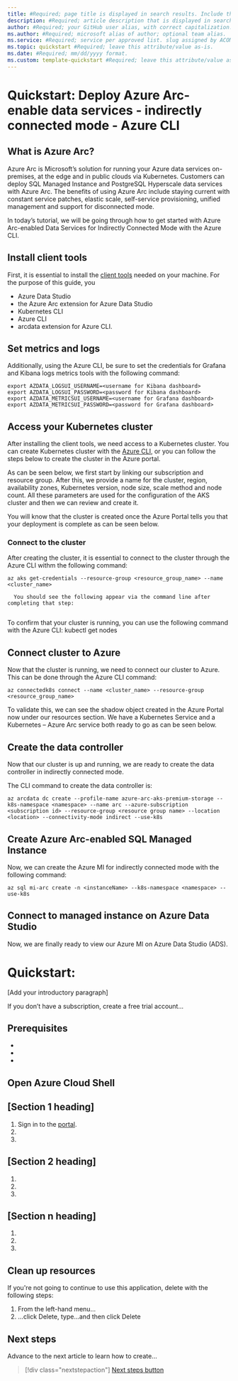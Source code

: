 ```yaml
---
title: #Required; page title is displayed in search results. Include the brand.
description: #Required; article description that is displayed in search results. 
author: #Required; your GitHub user alias, with correct capitalization.
ms.author: #Required; microsoft alias of author; optional team alias.
ms.service: #Required; service per approved list. slug assigned by ACOM.
ms.topic: quickstart #Required; leave this attribute/value as-is.
ms.date: #Required; mm/dd/yyyy format.
ms.custom: template-quickstart #Required; leave this attribute/value as-is.
---
```


# Quickstart: Deploy Azure Arc-enable data services - indirectly connected mode - Azure CLI

## What is Azure Arc?
Azure Arc is Microsoft’s solution for running your Azure data services on-premises, at the edge and in public clouds via Kubernetes. Customers can deploy SQL Managed Instance and PostgreSQL Hyperscale data services with Azure Arc. The benefits of using Azure Arc include staying current with constant service patches, elastic scale, self-service provisioning, unified management and support for disconnected mode.  

In today’s tutorial, we will be going through how to get started with Azure Arc-enabled Data Services for Indirectly Connected Mode with the Azure CLI.


## Install client tools

First, it is essential to install the [client tools](install-client-tools.md) needed on your machine. For the purpose of this guide, you
* Azure Data Studio
* the Azure Arc extension for Azure Data Studio
* Kubernetes CLI
* Azure CLI 
* arcdata extension for Azure CLI.


## Set metrics and logs

Additionally, using the Azure CLI, be sure to set the credentials for Grafana and Kibana logs metrics tools with the following command:

```console
export AZDATA_LOGSUI_USERNAME=<username for Kibana dashboard>
export AZDATA_LOGSUI_PASSWORD=<password for Kibana dashboard>
export AZDATA_METRICSUI_USERNAME=<username for Grafana dashboard>
export AZDATA_METRICSUI_PASSWORD=<password for Grafana dashboard>
```

## Access your Kubernetes cluster

After installing the client tools, we need access to a Kubernetes cluster. You can create  Kubernetes cluster with the [Azure CLI]( create-aks-cluster-data-controller.md), or you can follow the steps below to create the cluster in the Azure portal.  

As can be seen below, we first start by linking our subscription and resource group. After this, we provide a name for the cluster, region, availability zones, Kubernetes version, node size, scale method and node count. All these parameters are used for the configuration of the AKS cluster and then we can review and create it.


 


You will know that the cluster is created once the Azure Portal tells you that your deployment is complete as can be seen below.

 



### Connect to the cluster

After creating the cluster, it is essential to connect to the cluster through the Azure CLI withm the following command:

```azurecli
az aks get-credentials --resource-group <resource_group_name> --name <cluster_name>
```

      You should see the following appear via the command line after completing that step:


```output 
```

To confirm that your cluster is running, you can use the following command with the Azure CLI: kubectl get nodes

## Connect cluster to Azure

Now that the cluster is running, we need to connect our cluster to Azure. This can be done through the Azure CLI command: 

```azurecli
az connectedk8s connect --name <cluster_name> --resource-group <resource_group_name>
```

To validate this, we can see the shadow object created in the Azure Portal now under our resources section. We have a Kubernetes Service and a Kubernetes – Azure Arc service both ready to go as can be seen below. 

 


## Create the data controller

Now that our cluster is up and running, we are ready to create the data controller in indirectly connected mode.

The CLI command to create the data controller is: 

```azurecli
az arcdata dc create --profile-name azure-arc-aks-premium-storage --k8s-namespace <namespace> --name arc --azure-subscription <subscription id> --resource-group <resource group name> --location <location> --connectivity-mode indirect --use-k8s
```


## Create Azure Arc-enabled SQL Managed Instance

Now, we can create the Azure MI for indirectly connected mode with the following command: 

```azurecli
az sql mi-arc create -n <instanceName> --k8s-namespace <namespace> --use-k8s 
```

## Connect to managed instance on Azure Data Studio

Now, we are finally ready to view our Azure MI on Azure Data Studio (ADS). 

<!--
Remove all the comments in this template before you sign-off or merge to the 
main branch.
-->

<!--
This template provides the basic structure of a quickstart article.
See the [quickstart guidance](contribute-how-to-mvc-quickstart.md) in the contributor guide.

To provide feedback on this template contact 
[the templates workgroup](mailto:templateswg@microsoft.com).
-->

<!-- 1. H1
Required. Starts with "Quickstart: " Make the first word following "Quickstart:" a 
verb. Identify both the technology/service and the language or framework, if applicable.
-->

# Quickstart: <do something with X>

<!-- 2. Introductory paragraph 
Required. Lead with a light intro that describes what the article covers. Answer the 
fundamental “why would I want to know this?” question. Keep it short.
-->

[Add your introductory paragraph]

<!-- 3. Create a free trial account 
Required if a free trial account exists. Include a link to a free trial before the 
first H2, if one exists. You can find listed examples in [Write quickstart]
(contribute-how-to-mvc-quickstart.md)
-->

If you don’t have a <service> subscription, create a free trial account...

<!-- 4. Prerequisites 
Required. First prerequisite is a link to a free trial account if one exists. If there 
are no prerequisites, state that no prerequisites are needed for this quickstart.
-->

## Prerequisites

- <!-- An Azure account with an active subscription. [Create an account for free]
  (https://azure.microsoft.com/free/?WT.mc_id=A261C142F). -->
- <!-- prerequisite 2 -->
- <!-- prerequisite n -->

<!-- 5. Open Azure Cloud Shell
Optional. Only include the Cloud Shell section if ALL commands can be run in the cloud shell.
-->

## Open Azure Cloud Shell

<!-- [!INCLUDE [cloud-shell-try-it.md](../../../includes/cloud-shell-try-it.md)] -->

<!-- 6. H2s
Required. Prescriptively guide the customer through an end-to-end procedure. Avoid 
linking off to other content - include whatever the customer needs to complete the scenario in the article.
-->

## [Section 1 heading]
<!-- Introduction paragraph -->

1. Sign in to the [<service> portal](url).
1. <!-- Step 2 -->
1. <!-- Step n -->

## [Section 2 heading]
<!-- Introduction paragraph -->
1. <!-- Step 1 -->
1. <!-- Step 2 -->
1. <!-- Step n -->

## [Section n heading]
<!-- Introduction paragraph -->
1. <!-- Step 1 -->
1. <!-- Step 2 -->
1. <!-- Step n -->

<!-- 7. Clean up resources
Required. If resources were created during the quickstart. If no resources were created, 
state that there are no resources to clean up in this section.
-->

## Clean up resources

If you're not going to continue to use this application, delete
<resources> with the following steps:

1. From the left-hand menu...
1. ...click Delete, type...and then click Delete

<!-- 8. Next steps
Required: A single link in the blue box format. Point to the next logical quickstart 
or tutorial in a series, or, if there are no other quickstarts or tutorials, to some 
other cool thing the customer can do. 
-->

## Next steps

Advance to the next article to learn how to create...
> [!div class="nextstepaction"]
> [Next steps button](contribute-how-to-mvc-quickstart.md)

<!--
Remove all the comments in this template before you sign-off or merge to the 
main branch.
-->